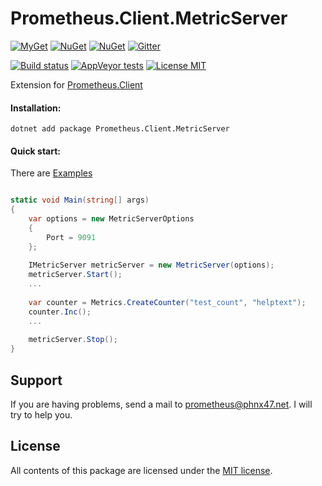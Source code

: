 # Prometheus.Client.MetricServer

[![MyGet](https://img.shields.io/myget/prometheus-client-net/vpre/Prometheus.Client.MetricServer.svg?label=myget)](https://www.myget.org/feed/prometheus-client-net/package/nuget/Prometheus.Client.MetricServer)
[![NuGet](https://img.shields.io/nuget/v/Prometheus.Client.MetricServer.svg)](https://www.nuget.org/packages/Prometheus.Client.MetricServer)
[![NuGet](https://img.shields.io/nuget/dt/Prometheus.Client.MetricServer.svg)](https://www.nuget.org/packages/Prometheus.Client.MetricServer)
[![Gitter](https://img.shields.io/gitter/room/PrometheusClientNet/community.svg)](https://gitter.im/PrometheusClientNet/community)

[![Build status](https://ci.appveyor.com/api/projects/status/ea3w0pycgyqqwd1o/branch/master?svg=true)](https://ci.appveyor.com/project/PrometheusClientNet/prometheus-client-metricserver/branch/master)
[![AppVeyor tests](https://img.shields.io/appveyor/tests/PrometheusClientNet/prometheus-client-metricserver.svg)](https://ci.appveyor.com/project/PrometheusClientNet/prometheus-client-metricserver/build/tests)
[![License MIT](https://img.shields.io/badge/license-MIT-green.svg)](https://opensource.org/licenses/MIT)

Extension for [Prometheus.Client](https://github.com/PrometheusClientNet/Prometheus.Client)

#### Installation:

    dotnet add package Prometheus.Client.MetricServer

#### Quick start:

There are [Examples](https://github.com/PrometheusClientNet/Prometheus.Client.Examples/tree/master/MetricServer)

```csharp

static void Main(string[] args)
{
    var options = new MetricServerOptions
    {
        Port = 9091                
    };
            
    IMetricServer metricServer = new MetricServer(options);
    metricServer.Start();
    ...
    
    var counter = Metrics.CreateCounter("test_count", "helptext");
    counter.Inc();
    ...     
    
    metricServer.Stop();
}
```

## Support

If you are having problems, send a mail to [prometheus@phnx47.net](mailto://prometheus@phnx47.net). I will try to help you.

## License

All contents of this package are licensed under the [MIT license](https://opensource.org/licenses/MIT).




